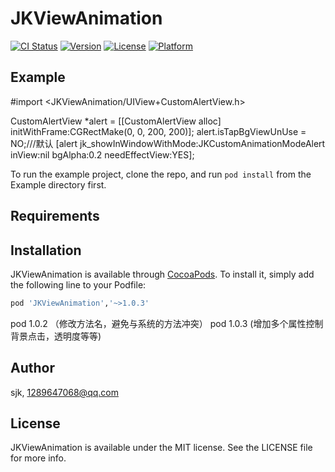 # JKViewAnimation

[![CI Status](http://img.shields.io/travis/aasdsjk/JKViewAnimation.svg?style=flat)](https://travis-ci.org/aasdsjk/JKViewAnimation)
[![Version](https://img.shields.io/cocoapods/v/JKViewAnimation.svg?style=flat)](http://cocoapods.org/pods/JKViewAnimation)
[![License](https://img.shields.io/cocoapods/l/JKViewAnimation.svg?style=flat)](http://cocoapods.org/pods/JKViewAnimation)
[![Platform](https://img.shields.io/cocoapods/p/JKViewAnimation.svg?style=flat)](http://cocoapods.org/pods/JKViewAnimation)

## Example
#import <JKViewAnimation/UIView+CustomAlertView.h>

CustomAlertView *alert = [[CustomAlertView alloc] initWithFrame:CGRectMake(0, 0, 200, 200)];
    alert.isTapBgViewUnUse = NO;///默认
[alert jk_showInWindowWithMode:JKCustomAnimationModeAlert inView:nil bgAlpha:0.2 needEffectView:YES];

To run the example project, clone the repo, and run `pod install` from the Example directory first.

## Requirements

## Installation

JKViewAnimation is available through [CocoaPods](http://cocoapods.org). To install
it, simply add the following line to your Podfile:

```ruby
pod 'JKViewAnimation','~>1.0.3'
```
pod 1.0.2 （修改方法名，避免与系统的方法冲突）
pod 1.0.3  (增加多个属性控制背景点击，透明度等等)
## Author

sjk, 1289647068@qq.com



## License

JKViewAnimation is available under the MIT license. See the LICENSE file for more info.

